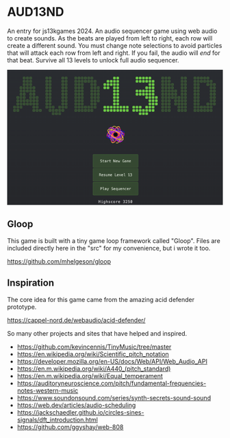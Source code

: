 # AUD13ND

An entry for js13kgames 2024. An audio sequencer game using web audio to create
sounds. As the beats are played from left to right, each row will create a
different sound. You must change note selections to avoid particles that will
attack each row from left and right. If you fail, the audio will <i>end</i> for
that beat. Survive all 13 levels to unlock full audio sequencer.

<img src="./screenshot.png" />

## Gloop

This game is built with a tiny game loop framework called "Gloop". Files are
included directly here in the "src" for my convenience, but i wrote it too.

https://github.com/mhelgeson/gloop

## Inspiration

The core idea for this game came from the amazing acid defender prototype.

https://cappel-nord.de/webaudio/acid-defender/

So many other projects and sites that have helped and inspired.

- https://github.com/kevincennis/TinyMusic/tree/master
- https://en.wikipedia.org/wiki/Scientific_pitch_notation
- https://developer.mozilla.org/en-US/docs/Web/API/Web_Audio_API
- https://en.m.wikipedia.org/wiki/A440_(pitch_standard)
- https://en.m.wikipedia.org/wiki/Equal_temperament
- https://auditoryneuroscience.com/pitch/fundamental-frequencies-notes-western-music
- https://www.soundonsound.com/series/synth-secrets-sound-sound
- https://web.dev/articles/audio-scheduling
- https://jackschaedler.github.io/circles-sines-signals/dft_introduction.html
- https://github.com/ggyshay/web-808
